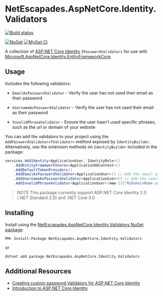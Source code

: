 # NetEscapades.AspNetCore.Identity.Validators

[![Build status](https://ci.appveyor.com/api/projects/status/mqlpvis18ll4rj6f/branch/master?svg=true)](https://ci.appveyor.com/project/andrewlock/NetEscapades.AspNetCore.Identity.Validators/branch/master)
<!--[![Travis](https://img.shields.io/travis/andrewlock/NetEscapades.AspNetCore.Identity.Validators.svg?maxAge=3600&label=travis)](https://travis-ci.org/andrewlock/NetEscapades.AspNetCore.Identity.Validators)-->
[![NuGet](https://img.shields.io/nuget/v/NetEscapades.AspNetCore.Identity.Validators.svg)](https://www.nuget.org/packages/NetEscapades.AspNetCore.Identity.Validators/)
[![MyGet CI](https://img.shields.io/myget/andrewlock-ci/v/NetEscapades.AspNetCore.Identity.Validators.svg)](http://myget.org/gallery/acndrewlock-ci)

A collection of [ASP.NET Core Identity](https://docs.microsoft.com/en-us/aspnet/core/security/authentication/identity) `IPasswordValidators` for use with [Microsoft.AspNetCore.Identity.EntityFrameworkCore](https://www.nuget.org/packages/Microsoft.AspNetCore.Identity.EntityFrameworkCore).

## Usage 

Includes the following validators:

* `EmailAsPasswordValidator` - Verify the user has not used their email as their password

* `UsernameAsPasswordValidator` - Verify the user has not used their email as their password

* `InvalidPhraseValidator` - Ensure the user hasn't used specific phrases, such as the url or domain of your website

You can add the validators to your project using the `AddPasswordValidator<TValidator>` method exposed by `IdentityBuilder`. Alternatively, use the extension methods on `IdentityBuilder` included in the package:

```csharp
services.AddIdentity<ApplicationUser, IdentityRole>()
    .AddEntityFrameworkStores<ApplicationDbContext>()
    .AddDefaultTokenProviders()
    .AddEmailAsPasswordValidator<ApplicationUser>() // Add the email as password validator
    .AddUsernameAsPasswordValidator<ApplicationUser>() // Add the username as password validator
    .AddInvalidPhraseValidator<ApplicationUser>(new []{"MyDomainName.com"}); // Add the invalid phrase validator
```

>*NOTE* This package currently support ASP.NET Core Identity 2.0 (.NET Standard 2.0) and .NET Core 3.0

## Installing 

Install using the [NetEscapades.AspNetCore.Identity.Validators NuGet package](https://www.nuget.org/packages/NetEscapades.AspNetCore.Identity.Validators):

```
PM> Install-Package NetEscapades.AspNetCore.Identity.Validators
```

or 

```
dotnet add package NetEscapades.AspNetCore.Identity.Validators
```

## Additional Resources
* [Creating custom password Validators for ASP.NET Core Identity](https://andrewlock.net/creating-custom-password-validators-for-asp-net-core-identity/)
* [Introduction to ASP.NET Core Identity](https://docs.microsoft.com/en-us/aspnet/core/security/authentication/identity)

